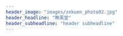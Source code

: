 ```yaml
---
header_image: "images/zekuen_photo02.jpg"
header_headline: "無風堂"
header_subheadline: "header subheadline"
---
```

